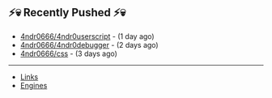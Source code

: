 ## ⚡💀 Recently Pushed ⚡💀


- [4ndr0666/4ndr0userscript](https://github.com/4ndr0666/4ndr0userscript) - (1 day ago)
- [4ndr0666/4ndr0debugger](https://github.com/4ndr0666/4ndr0debugger) - (2 days ago)
- [4ndr0666/css](https://github.com/4ndr0666/css) - (3 days ago)

---
- [Links](https://github.com/4ndr0666/Links/blob/main/README.md)        
- [Engines](https://github.com/hoothin/SearchJumper/discussions/73)    

